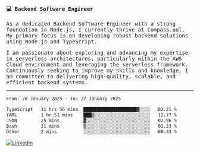 
<samp>
  
#### 💻 Backend Software Engineer

As a dedicated Backend Software Engineer with a strong foundation in Node.js, I currently thrive at Compass.uol. My primary focus is on developing robust backend solutions using Node.js and TypeScript.

I am passionate about exploring and advancing my expertise in serverless architectures, particularly within the AWS Cloud environment and leveraging the serverless framework. Continuously seeking to improve my skills and knowledge, I am committed to delivering high-quality, scalable, and efficient backend systems.

---

<!--START_SECTION:waka-->

```txt
From: 20 January 2025 - To: 27 January 2025

TypeScript   11 hrs 56 mins  ████████████████████▓░░░░   82.21 %
YAML         1 hr 51 mins    ███▒░░░░░░░░░░░░░░░░░░░░░   12.77 %
JSON         25 mins         ▓░░░░░░░░░░░░░░░░░░░░░░░░   02.96 %
Bash         11 mins         ▒░░░░░░░░░░░░░░░░░░░░░░░░   01.33 %
Other        2 mins          ░░░░░░░░░░░░░░░░░░░░░░░░░   00.33 %
```

<!--END_SECTION:waka-->
  
</samp>

[![Linkedin](https://img.shields.io/badge/-Mateus%20Garcia-c080ff?style=flat-square&logo=Linkedin&logoColor=white&link=https://www.linkedin.com/in/mpgxc)](https://www.linkedin.com/in/mateusogarcia) 
